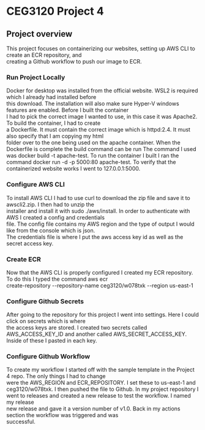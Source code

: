 # CEG3120 Project 4  
## Project overview  
This project focuses on containerizing our websites, setting up AWS CLI to create an ECR repository, and  
creating a Github workflow to push our image to ECR.  
### Run Project Locally  
Docker for desktop was installed from the official website. WSL2 is required which I already had installed before  
this download. The installation will also make sure Hyper-V windows features are enabled. Before I built the container  
I had to pick the correct image I wanted to use, in this case it was Apache2. To build the container, I had to create  
a Dockerfile. It must contain the correct image which is httpd:2.4. It must also specify that I am copying my html  
folder over to the one being used on the apache container. When the Dockerfile is complete the build command can be run The command I used was docker build -t apache-test. To run the container I built I ran the command docker run -d -p 5000:80 apache-test. To verify that the containerized website works I went to 127.0.0.1:5000.  
### Configure AWS CLI  
To install AWS CLI I had to use curl to download the zip file and save it to awscli2.zip. I then had to unzip the  
installer and install it with sudo ./aws/install. In order to authenticate with AWS I created a config and credentials  
file. The config file contains my AWS region and the type of output I would like from the console which is json.  
The credentials file is where I put the aws access key id as well as the secret access key.  
### Create ECR  
Now that the AWS CLI is properly configured I created my ECR repository. To do this I typed the command aws ecr  
create-repository --repository-name ceg3120/w078txk --region us-east-1  
### Configure Github Secrets  
After going to the repository for this project I went into settings. Here I could click on secrets which is where  
the access keys are stored. I created two secrets called AWS_ACCESS_KEY_ID and another called AWS_SECRET_ACCESS_KEY. Inside of these I pasted in each key.  
### Configure Github Workflow  
To create my workflow I started off with the sample template in the Project 4 repo. The only things I had to change  
were the AWS_REGION and ECR_REPOSITORY. I set these to us-east-1 and ceg3120/w078txk. I then pushed the file to Github. In my project repository I went to releases and created a new release to test the workflow. I named my release  
new release and gave it a version number of v1.0. Back in my actions section the workflow was triggered and was  
successful.


